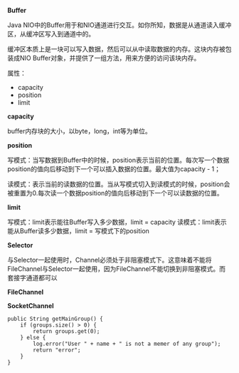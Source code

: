 **Buffer**

Java NIO中的Buffer用于和NIO通道进行交互。如你所知，数据是从通道读入缓冲区，从缓冲区写入到通道中的。

缓冲区本质上是一块可以写入数据，然后可以从中读取数据的内存。这块内存被包装成NIO Buffer对象，并提供了一组方法，用来方便的访问该块内存。

属性：

- capacity
- position 
- limit


**capacity**

buffer内存块的大小，以byte，long，int等为单位。

**position**

写模式：当写数据到Buffer中的时候，position表示当前的位置。每次写一个数据position的值向后移动到下一个可以插入数据的位置。最大值为capacity - 1；

读模式：表示当前的读数据的位置。当从写模式切入到读模式的时候，position会被重置为0.每次读一个数据position的值向后移动到下一个可以读数据的位置。

**limit**

写模式：limit表示能往Buffer写入多少数据，limit = capacity
读模式：limit表示能从Buffer读多少数据，limit = 写模式下的position




**Selector**


与Selector一起使用时，Channel必须处于非阻塞模式下。这意味着不能将FileChannel与Selector一起使用，因为FileChannel不能切换到非阻塞模式。而套接字通道都可以

**FileChannel**

**SocketChannel**

	
	public String getMainGroup() {
		if (groups.size() > 0) {
			return groups.get(0);
		} else {
			log.error("User " + name + " is not a memer of any group");
			return "error";
		}
	}



